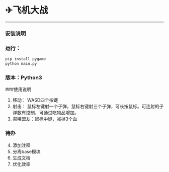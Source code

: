 # ✈飞机大战
---

### 安装说明
### 运行：
```bash
pip install pygame
python main.py
```
### 版本：Python3
###使用说明
1. 移动： WASD四个按键
2. 射击： 鼠标左键射一个子弹，鼠标右键射三个子弹，可长按鼠标。可连射的子弹数有控制，可通过吃物品增加。
3. 召唤盟友：鼠标中键，减掉3个血


### 待办
4. 添加注释
5. 分离base模块
6. 生成文档
8. 优化效率



